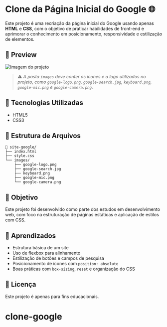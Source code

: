 # Clone da Página Inicial do Google 🌐

Este projeto é uma recriação da página inicial do Google usando apenas **HTML** e **CSS**, com o objetivo de praticar habilidades de front-end e aprimorar o conhecimento em posicionamento, responsividade e estilização de elementos.

## 📸 Preview
![Imagem do projeto](./images/preview.png)

> ⚠️ *A pasta `images` deve conter os ícones e a logo utilizados no projeto, como `google-logo.png`, `google-search.jpg`, `keyboard.png`, `google-mic.png` e `google-camera.png`.*

## 🚀 Tecnologias Utilizadas

- HTML5
- CSS3

## 📁 Estrutura de Arquivos

```
📁 site-google/
├── index.html
├── style.css
└── images/
    ├── google-logo.png
    ├── google-search.jpg
    ├── keyboard.png
    ├── google-mic.png
    └── google-camera.png
```

## 📌 Objetivo

Este projeto foi desenvolvido como parte dos estudos em desenvolvimento web, com foco na estruturação de páginas estáticas e aplicação de estilos com CSS.

## 🧠 Aprendizados

- Estrutura básica de um site
- Uso de flexbox para alinhamento
- Estilização de botões e campos de pesquisa
- Posicionamento de ícones com `position: absolute`
- Boas práticas com `box-sizing`, `reset` e organização do CSS

## 📄 Licença

Este projeto é apenas para fins educacionais.
# clone-google
